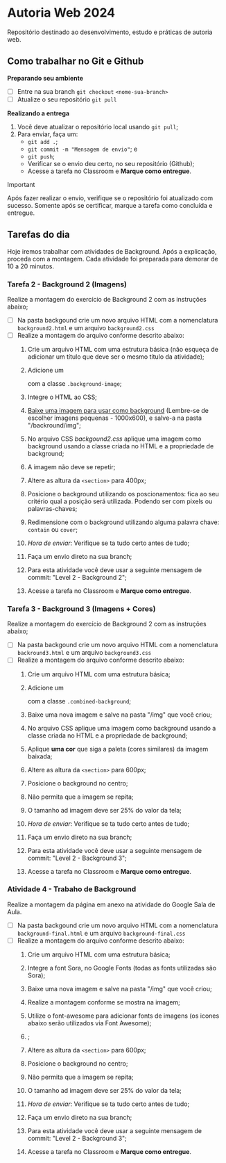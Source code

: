 # Autoria Web 2024

Repositório destinado ao desenvolvimento, estudo e práticas de autoria web.

## Como trabalhar no Git e Github

__Preparando seu ambiente__

- [ ] Entre na sua branch `git checkout` ```<nome-sua-branch>```
- [ ] Atualize o seu repositório `git pull`

__Realizando a entrega__

1. Você deve atualizar o repositório local usando `git pull`;
2. Para enviar, faça um:
    - `git add .`; 
    - `git commit -m "Mensagem de envio"`; e
    - `git push`;
    - Verificar se o envio deu certo, no seu repositório (Github);
    - Acesse a tarefa no Classroom e __Marque como entregue__.

> [!IMPORTANT]
> Após fazer realizar o envio, verifique se o repositório foi atualizado com sucesso. Somente após se certificar, marque a tarefa como concluída e entregue.

## Tarefas do dia
Hoje iremos trabalhar com atividades de Background. Após a explicação, proceda com a montagem. Cada atividade foi preparada para demorar de 10 a 20 minutos.


### Tarefa 2 - Background 2 (Imagens)
Realize a montagem do exercício de Background 2 com as instruções abaixo;

- [ ] Na pasta backgound crie um novo arquivo HTML com a nomenclatura `background2.html` e um arquivo `background2.css`
- [ ] Realize a montagem do arquivo conforme descrito abaixo:
    1. Crie um arquivo HTML com uma estrutura básica (não esqueça de adicionar um título que deve ser o mesmo título da atividade);
    2. Adicione um <section> com a classe ```.background-image```;
    3. Integre o HTML ao CSS;
    4. [Baixe uma imagem para usar como background](https://br.freepik.com/search?format=search&last_filter=query&last_value=fauna&query=fauna) (Lembre-se de escolher imagens pequenas - 1000x600), e salve-a na pasta "/backround/img";
    5. No arquivo CSS _backgound2.css_ aplique uma imagem como background usando a classe criada no HTML e a propriedade de background;
    6. A imagem não deve se repetir;
    7. Altere as altura da ```<section>``` para 400px;
    8. Posicione o background utilizando os poscionamentos: fica ao seu critério qual a posição será utilizada. Podendo ser com pixels ou palavras-chaves;
    9. Redimensione com o background utilizando alguma palavra chave: ```contain``` ou ```cover```;

    10. _Hora de enviar_: Verifique se ta tudo certo antes de tudo;
    11. Faça um envio direto na sua branch;
    12. Para esta atividade você deve usar a seguinte mensagem de commit: "Level 2 - Background 2";
    13. Acesse a tarefa no Classroom e __Marque como entregue__.
     

### Tarefa 3 - Background 3 (Imagens + Cores)
Realize a montagem do exercício de Background 2 com as instruções abaixo;

- [ ] Na pasta backgound crie um novo arquivo HTML com a nomenclatura `backround3.html` e um arquivo `background3.css`
- [ ] Realize a montagem do arquivo conforme descrito abaixo:
    1. Crie um arquivo HTML com uma estrutura básica;
    2. Adicione um <section> com a classe ```.combined-background```;
    3. Baixe uma nova imagem e salve na pasta "/img" que você criou;
    4. No arquivo CSS aplique uma imagem como background usando a classe criada no HTML e a propriedade de background;
    5. Aplique **uma cor** que siga a paleta (cores similares) da imagem baixada;
    6. Altere as altura da ```<section>``` para 600px;
    7. Posicione o background no centro;
    8. Não permita que a imagem se repita;
    9. O tamanho ad imagem deve ser 25% do valor da tela;

    10. _Hora de enviar_: Verifique se ta tudo certo antes de tudo;
    11. Faça um envio direto na sua branch;
    12. Para esta atividade você deve usar a seguinte mensagem de commit: "Level 2 - Background 3";
    13. Acesse a tarefa no Classroom e __Marque como entregue__.
     
    

### Atividade 4 - Trabaho de Background
Realize a montagem da página em anexo na atividade do Google Sala de Aula.

- [ ] Na pasta backgound crie um novo arquivo HTML com a nomenclatura `background-final.html` e um arquivo `background-final.css`
- [ ] Realize a montagem do arquivo conforme descrito abaixo:
    1. Crie um arquivo HTML com uma estrutura básica;
    2. Integre a font Sora, no Google Fonts (todas as fonts utilizadas são Sora);
    3. Baixe uma nova imagem e salve na pasta "/img" que você criou;
    4. Realize a montagem conforme se mostra na imagem;
    5. Utilize o font-awesome para adicionar fonts de imagens (os icones abaixo serão utilizados via Font Awesome);
    6. ;
    7. Altere as altura da ```<section>``` para 600px;
    8. Posicione o background no centro;
    9. Não permita que a imagem se repita;
    10. O tamanho ad imagem deve ser 25% do valor da tela;

    11. _Hora de enviar_: Verifique se ta tudo certo antes de tudo;
    12. Faça um envio direto na sua branch;
    13. Para esta atividade você deve usar a seguinte mensagem de commit: "Level 2 - Background 3";
    14. Acesse a tarefa no Classroom e __Marque como entregue__.
